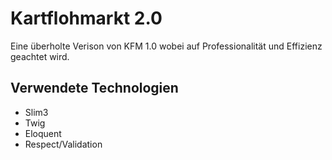# Kartflohmarkt 2.0
Eine überholte Verison von KFM 1.0 wobei auf Professionalität und Effizienz geachtet wird.

## Verwendete Technologien
* Slim3
* Twig
* Eloquent
* Respect/Validation
